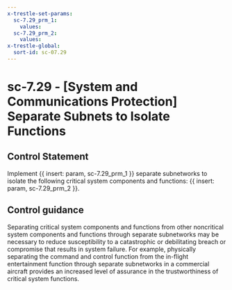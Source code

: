 ```yaml
---
x-trestle-set-params:
  sc-7.29_prm_1:
    values:
  sc-7.29_prm_2:
    values:
x-trestle-global:
  sort-id: sc-07.29
---
```


# sc-7.29 - \[System and Communications Protection\] Separate Subnets to Isolate Functions

## Control Statement

Implement {{ insert: param, sc-7.29_prm_1 }} separate subnetworks to isolate the following critical system components and functions: {{ insert: param, sc-7.29_prm_2 }}.

## Control guidance

Separating critical system components and functions from other noncritical system components and functions through separate subnetworks may be necessary to reduce susceptibility to a catastrophic or debilitating breach or compromise that results in system failure. For example, physically separating the command and control function from the in-flight entertainment function through separate subnetworks in a commercial aircraft provides an increased level of assurance in the trustworthiness of critical system functions.
